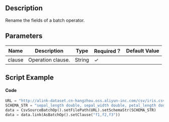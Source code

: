 ## Description
Rename the fields of a batch operator.

## Parameters
| Name | Description | Type | Required？ | Default Value |
| --- | --- | --- | --- | --- |
| clause | Operation clause. | String | ✓ |  |


## Script Example
#### Code

```python
URL = "http://alink-dataset.cn-hangzhou.oss.aliyun-inc.com/csv/iris.csv"
SCHEMA_STR = "sepal_length double, sepal_width double, petal_length double, petal_width double, category string";
data = CsvSourceBatchOp().setFilePath(URL).setSchemaStr(SCHEMA_STR)
data = data.link(AsBatchOp().setClause("f1,f2,f3"))
```

